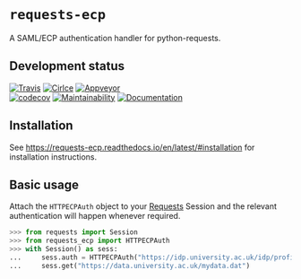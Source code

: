 # `requests-ecp`

A SAML/ECP authentication handler for python-requests.

## Development status

[![Travis](https://img.shields.io/travis/gwpy/gwpy/master.svg?label=Linux%20%28conda%29)](https://travis-ci.com/gwpy/gwpy)
[![Cirlce](https://img.shields.io/circleci/project/github/duncanmmacleod/requests-ecp/master.svg?label=Linux%20%28other%29)](https://circleci.com/gh/duncanmmacleod/requests-ecp)
[![Appveyor](https://img.shields.io/appveyor/ci/duncanmmacleod/requests-ecp/master.svg?label=Windows%20%28conda%29)](https://ci.appveyor.com/project/duncanmmacleod/requests-ecp/branch/master)  
[![codecov](https://codecov.io/gh/duncanmmacleod/requests-ecp/branch/master/graph/badge.svg)](https://codecov.io/gh/duncanmmacleod/requests-ecp)
[![Maintainability](https://api.codeclimate.com/v1/badges/9b10bd39e588fd5a34ab/maintainability)](https://codeclimate.com/github/duncanmmacleod/requests-ecp/maintainability)
[![Documentation](https://readthedocs.org/projects/requests-ecp/badge/?version=latest)](https://requests-ecp.readthedocs.io/en/latest/?badge=latest)

## Installation

See https://requests-ecp.readthedocs.io/en/latest/#installation for installation instructions.

## Basic usage

Attach the `HTTPECPAuth` object to your [Requests](https://requests.readthedocs.io/en/master/)
Session and the relevant authentication will happen whenever required.

```python
>>> from requests import Session
>>> from requests_ecp import HTTPECPAuth
>>> with Session() as sess:
...     sess.auth = HTTPECPAuth("https://idp.university.ac.uk/idp/profile/SAML2/SOAP/ECP")
...     sess.get("https://data.university.ac.uk/mydata.dat")
```
